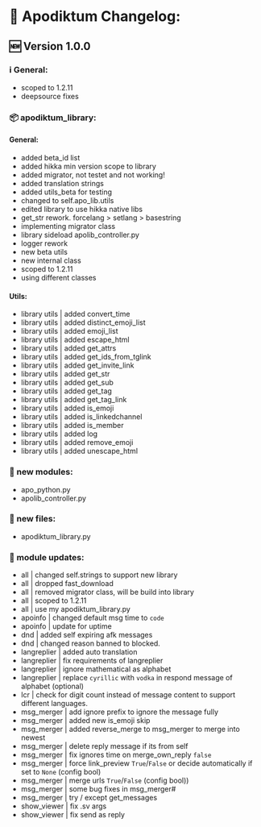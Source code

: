 # 📝 Apodiktum Changelog:

## 🆕 Version 1.0.0

### ℹ️ General:
- scoped to 1.2.11
- deepsource fixes

### 📦 apodiktum_library:
#### General:
- added beta_id list
- added hikka min version scope to library
- added migrator, not testet and not working!
- added translation strings
- added utils_beta for testing
- changed to self.apo_lib.utils
- edited library to use hikka native libs
- get_str rework. forcelang > setlang > basestring
- implementing migrator class
- library sideload apolib_controller.py
- logger rework
- new beta utils
- new internal class
- scoped to 1.2.11
- using different classes

#### Utils:
- library utils | added convert_time
- library utils | added distinct_emoji_list
- library utils | added emoji_list
- library utils | added escape_html
- library utils | added get_attrs
- library utils | added get_ids_from_tglink
- library utils | added get_invite_link
- library utils | added get_str
- library utils | added get_sub
- library utils | added get_tag
- library utils | added get_tag_link
- library utils | added is_emoji
- library utils | added is_linkedchannel
- library utils | added is_member 
- library utils | added log
- library utils | added remove_emoji
- library utils | added unescape_html

### 📕 new modules:
- apo_python.py
- apolib_controller.py

### 📁 new files:
- apodiktum_library.py

### 📃 module updates:
- all | changed self.strings to support new library
- all | dropped fast_download
- all | removed migrator class, will be build into library
- all | scoped to 1.2.11
- all | use my apodiktum_library.py
- apoinfo | changed default msg time to `code`
- apoinfo | update for uptime
- dnd | added self expiring afk messages
- dnd | changed reason banned to blocked.
- langreplier | added auto translation
- langreplier | fix requirements of langreplier
- langreplier | ignore mathematical as alphabet
- langreplier | replace `cyrillic` with `vodka` in respond message of alphabet (optional)
- lcr | check for digit count instead of message content to support different languages.
- msg_merger | add ignore prefix to ignore the message fully
- msg_merger | added new is_emoji skip
- msg_merger | added reverse_merge to msg_merger to merge into newest
- msg_merger | delete reply message if its from self
- msg_merger | fix ignores time on merge_own_reply `false`
- msg_merger | force link_preview `True`/`False` or decide automatically if set to `None` (config bool)
- msg_merger | merge urls `True`/`False` (config bool))
- msg_merger | some bug fixes in msg_merger#
- msg_merger | try / except get_messages
- show_viewer | fix .sv args
- show_viewer | fix send as reply